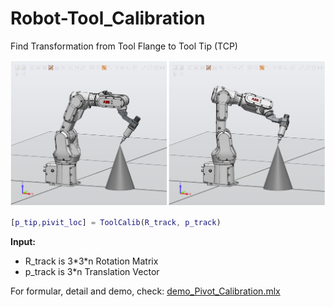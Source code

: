 # Robot-Tool_Calibration



Find Transformation from Tool Flange to Tool Tip (TCP)

![](./1.png)



```matlab
[p_tip,pivit_loc] = ToolCalib(R_track, p_track)
```



**Input:**

- R_track is 3\*3\*n Rotation Matrix
- p_track is 3*n Translation Vector



For formular, detail and demo, check: <u>demo_Pivot_Calibration.mlx</u>
